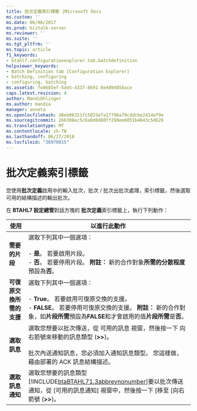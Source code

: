 ```yaml
---
title: 批次定義索引標籤 |Microsoft Docs
ms.custom: ''
ms.date: 06/08/2017
ms.prod: biztalk-server
ms.reviewer: ''
ms.suite: ''
ms.tgt_pltfrm: ''
ms.topic: article
f1_keywords:
- btahl7.configurationexplorer.tab.batchdefinition
helpviewer_keywords:
- Batch Definition tab [Configuration Explorer]
- batching, configuring
- configuring, batching
ms.assetid: fe8685ef-5de5-4337-8691-8e4094056ace
caps.latest.revision: 4
author: MandiOhlinger
ms.author: mandia
manager: anneta
ms.openlocfilehash: d8eb06321fc5025efa17796a79cddcbe2d14ef9e
ms.sourcegitcommit: 266308ec5c6a9d8d80ff298ee6051b4843c5d626
ms.translationtype: MT
ms.contentlocale: zh-TW
ms.lasthandoff: 06/27/2018
ms.locfileid: "36970815"
---
```

# <a name="batch-definition-tab"></a>批次定義索引標籤
您使用**批次定義**啟用中的輸入批次，批次 / 批次出批次處理，索引標籤，然後選取 可用的結構描述的輸出批次。  

 在  **BTAHL7 設定總管**對話方塊的 **批次定義**索引標籤上，執行下列動作：  


|                   使用                   |                                                                                                                                                            以進行此動作                                                                                                                                                            |
|----------------------------------------------|----------------------------------------------------------------------------------------------------------------------------------------------------------------------------------------------------------------------------------------------------------------------------------------------------------------------------------|
|          **需要的片段**          |                                                           選取下列其中一個選項：<br /><br /> -   **是**。 若要啟用片段。<br />-   **否**。 若要停用片段。 **附註：** 新的合作對象**所需的分散程度**預設為**否**。                                                           |
| **可復原交換所需的支援** | 選取下列其中一個選項：<br /><br /> -   **True**。 若要啟用可復原交換的支援。<br />-   **FALSE**。 若要停用可復原交換的支援。 **附註：** 新的合作對象，如**片段所需**預設為**FALSE**和才會啟用的值**片段所需**是**否**。 |
|             **選取訊息**              |                              選取您想要以批次傳送，從 可用的訊息 視窗，然後按一下 向右箭號來移動的訊息類型 (**>>**)。<br /><br /> 批次內送通知訊息，您必須加入通知訊息類型。 您這樣做，藉由部署的 ACK 訊息結構描述。                              |
|      **選取訊息通知**      |                               選取您想要的訊息類型[!INCLUDE[btaBTAHL71.3abbrevnonumber](../../includes/btabtahl71-3abbrevnonumber-md.md)]要以批次傳送通知，從 [可用的訊息通知] 視窗中，然後按一下 [移至 [向右箭號 (**>>**)。                                |

